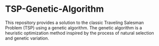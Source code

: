 # TSP-Genetic-Algorithm
This repository provides a solution to the classic Traveling Salesman Problem (TSP) using a genetic algorithm. The genetic algorithm is a heuristic optimization method inspired by the process of natural selection and genetic variation.
